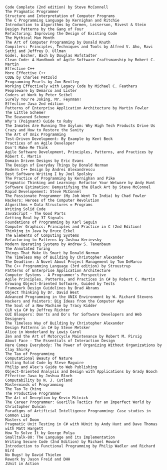 

    Code Complete (2nd edition) by Steve McConnell
    The Pragmatic Programmer
    Structure and Interpretation of Computer Programs
    The C Programming Language by Kernighan and Ritchie
    Introduction to Algorithms by Cormen, Leiserson, Rivest & Stein
    Design Patterns by the Gang of Four
    Refactoring: Improving the Design of Existing Code
    The Mythical Man Month
    The Art of Computer Programming by Donald Knuth
    Compilers: Principles, Techniques and Tools by Alfred V. Aho, Ravi Sethi and Jeffrey D. Ullman
    Gödel, Escher, Bach by Douglas Hofstadter
    Clean Code: A Handbook of Agile Software Craftsmanship by Robert C. Martin
    Effective C++
    More Effective C++
    CODE by Charles Petzold
    Programming Pearls by Jon Bentley
    Working Effectively with Legacy Code by Michael C. Feathers
    Peopleware by Demarco and Lister
    Coders at Work by Peter Seibel
    Surely You're Joking, Mr. Feynman!
    Effective Java 2nd edition
    Patterns of Enterprise Application Architecture by Martin Fowler
    The Little Schemer
    The Seasoned Schemer
    Why's (Poignant) Guide to Ruby
    The Inmates Are Running The Asylum: Why High Tech Products Drive Us Crazy and How to Restore the Sanity
    The Art of Unix Programming
    Test-Driven Development: By Example by Kent Beck
    Practices of an Agile Developer
    Don't Make Me Think
    Agile Software Development, Principles, Patterns, and Practices by Robert C. Martin
    Domain Driven Designs by Eric Evans
    The Design of Everyday Things by Donald Norman
    Modern C++ Design by Andrei Alexandrescu
    Best Software Writing I by Joel Spolsky
    The Practice of Programming by Kernighan and Pike
    Pragmatic Thinking and Learning: Refactor Your Wetware by Andy Hunt
    Software Estimation: Demystifying the Black Art by Steve McConnel
    Rapid Developement: Steve McConnel
    The Passionate Programmer (My Job Went To India) by Chad Fowler
    Hackers: Heroes of the Computer Revolution
    Algorithms + Data Structures = Programs
    Writing Solid Code
    JavaScript - The Good Parts
    Getting Real by 37 Signals
    Foundations of Programming by Karl Seguin
    Computer Graphics: Principles and Practice in C (2nd Edition)
    Thinking in Java by Bruce Eckel
    The Elements of Computing Systems
    Refactoring to Patterns by Joshua Kerievsky
    Modern Operating Systems by Andrew S. Tanenbaum
    The Annotated Turing
    Things That Make Us Smart by Donald Norman
    The Timeless Way of Building by Christopher Alexander
    The Deadline: A Novel About Project Management by Tom DeMarco
    The C++ Programming Language (3rd edition) by Stroustrup
    Patterns of Enterprise Application Architecture
    Computer Systems - A Programmer's Perspective
    Agile Principles, Patterns, and Practices in C# by Robert C. Martin
    Growing Object-Oriented Software, Guided by Tests
    Framework Design Guidelines by Brad Abrams
    Object Thinking by Dr. David West
    Advanced Programming in the UNIX Environment by W. Richard Stevens
    Hackers and Painters: Big Ideas from the Computer Age
    The Soul of a New Machine by Tracy Kidder
    CLR via C# by Jeffrey Richter
    GUI Bloopers: Don'ts and Do's for Software Developers and Web Designers
    The Timeless Way of Building by Christopher Alexander
    Design Patterns in C# by Steve Metsker
    Alice in Wonderland by Lewis Carol
    Zen and the Art of Motorcycle Maintenance by Robert M. Pirsig
    About Face - The Essentials of Interaction Design
    Here Comes Everybody: The Power of Organizing Without Organizations by Clay Shirky
    The Tao of Programming
    Computational Beauty of Nature
    Writing Solid Code by Steve Maguire
    Philip and Alex's Guide to Web Publishing
    Object-Oriented Analysis and Design with Applications by Grady Booch
    Effective Java by Joshua Bloch
    Computability by N. J. Cutland
    Masterminds of Programming
    The Tao Te Ching
    The Productive Programmer
    The Art of Deception by Kevin Mitnick
    The Career Programmer: Guerilla Tactics for an Imperfect World by Christopher Duncan
    Paradigms of Artificial Intelligence Programming: Case studies in Common Lisp
    Masters of Doom
    Pragmatic Unit Testing in C# with NUnit by Andy Hunt and Dave Thomas with Matt Hargett
    How To Solve It by George Polya
    Smalltalk-80: The Language and its Implementation
    Writing Secure Code (2nd Edition) by Michael Howard
    Introduction to Functional Programming by Philip Wadler and Richard Bird
    No Bugs! by David Thielen
    Rework by Jason Freid and DHH
    JUnit in Action

